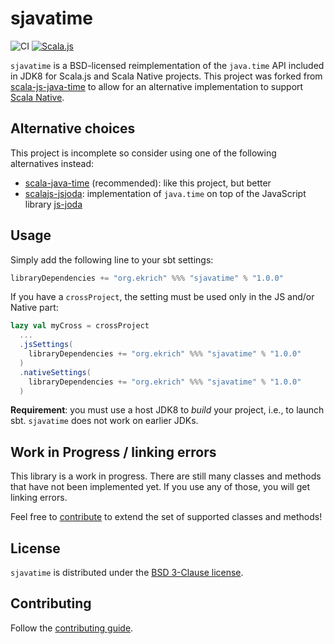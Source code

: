 # sjavatime

![CI](https://github.com/ekrich/sjavatime/workflows/CI/badge.svg)
[![Scala.js](https://www.scala-js.org/assets/badges/scalajs-1.0.0.svg)](https://www.scala-js.org)

`sjavatime` is a BSD-licensed reimplementation of the `java.time` API
included in JDK8 for Scala.js and Scala Native projects. This project was forked from
[scala-js-java-time](https://github.com/scala-js/scala-js-java-time)
to allow for an alternative implementation to support
[Scala Native](https://scala-native.readthedocs.io/).

## Alternative choices

This project is incomplete so consider using one of the following alternatives instead:

* [scala-java-time](https://github.com/cquiroz/scala-java-time) (recommended): like this project, but better
* [scalajs-jsjoda](https://github.com/zoepepper/scalajs-jsjoda): implementation of `java.time` on top of the JavaScript library [js-joda](https://github.com/js-joda/js-joda)

## Usage

Simply add the following line to your sbt settings:

```scala
libraryDependencies += "org.ekrich" %%% "sjavatime" % "1.0.0"
```

If you have a `crossProject`, the setting must be used only in the JS and/or Native part:

```scala
lazy val myCross = crossProject
  ...
  .jsSettings(
    libraryDependencies += "org.ekrich" %%% "sjavatime" % "1.0.0"
  )
  .nativeSettings(
    libraryDependencies += "org.ekrich" %%% "sjavatime" % "1.0.0"
  )
```

**Requirement**: you must use a host JDK8 to *build* your project, i.e., to
launch sbt. `sjavatime` does not work on earlier JDKs.

## Work in Progress / linking errors

This library is a work in progress.
There are still many classes and methods that have not been implemented yet.
If you use any of those, you will get linking errors.

Feel free to [contribute](./CONTRIBUTING.md) to extend the set of supported
classes and methods!

## License

`sjavatime` is distributed under the
[BSD 3-Clause license](./LICENSE.txt).

## Contributing

Follow the [contributing guide](./CONTRIBUTING.md).
